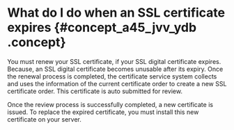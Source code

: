 # What do I do when an SSL certificate expires {#concept_a45_jvv_ydb .concept}

You must renew your SSL certificate, if your SSL digital certificate expires. Because, an SSL digital certificate becomes unusable after its expiry. Once the renewal process is completed, the certificate service system collects and uses the information of the current certificate order to create a new SSL certificate order. This certificate is auto submitted for review.

Once the review process is successfully completed, a new certificate is issued. To replace the expired certificate, you must install this new certificate on your server.

